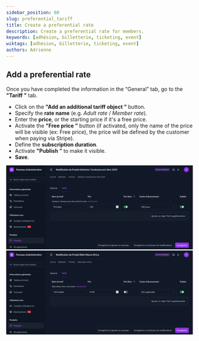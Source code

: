 ```yaml
---
sidebar_position: 60
slug: preferential_tariff
title: Create a preferential rate
description: Create a preferential rate for members.
keywords: [adhésion, billetterie, ticketing, event]
wiktags: [adhésion, billetterie, ticketing, event]
authors: Adrienne
---
```


## Add a preferential rate

Once you have completed the information in the “General” tab, go to the **"Tariff ”** tab.  

- Click on the **"Add an additional tariff object ”** button.  
- Specify the **rate name** (e.g. *Adult rate* / *Member rate*).  
- Enter the **price**, or the starting price if it's a free price.  
- Activate the **"Free price ”** button (if activated, only the name of the price will be visible (ex: Free price), the price will be defined by the customer when paying via Stripe).  
- Define the **subscription duration**.  
- Activate **"Publish ”** to make it visible.  
- **Save**.  

![](/img/adhesion4.png)
![](/img/adhesion5.png)

